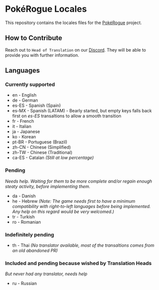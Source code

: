 # PokéRogue Locales

This repository contains the locales files for the [PokéRogue](https://github.com/pagefaultgames/pokerogue) project.

## How to Contribute

Reach out to `Head of Translation` on our [Discord](https://discord.gg/x6mnWhvc).
They will be able to provide you with further information.

## Languages

### Currently supported

- en - English
- de - German
- es-ES - Spanish (Spain)
- es-MX - Spanish (LATAM) - Bearly started, but empty keys falls back first on *es-ES* transaltions to allow a smooth transition
- fr - French
- it - Italian
- ja - Japanese
- ko - Korean
- pt-BR - Portuguese (Brazil)
- zh-CN - Chinese (Simplified)
- zh-TW - Chinese (Traditional)
- ca-ES - Catalan *(Still at low percentage)*

### Pending
*Needs help. Waiting for them to be more complete and/or regain enough steaty activity, before implementing them.*

- da - Danish
- he - Hebrew *(Note: The game needs first to have a minimum compatibility with right-to-left languages before being implemented. Any help on this regard would be very welcomed.)*
- tr - Turkish
- ro - Romanian

### Indefinitely pending

- th - Thai *(No translator available, most of the transaltions comes from an old abandoned PR)*

### Included and pending because wished by Translation Heads
*But never had any translator, needs help*

- ru - Russian
